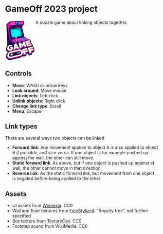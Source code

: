 # GameOff 2023 project
<div style="overflow:hidden;">
<img src="game-off-2023-logo.png" width="100px" style="float:left;" />
<div style="float:left;">
A puzzle game about linking objects together.
</div>
</div>

## Controls
* **Move**: WASD or arrow keys
* **Look around**: Move mouse
* **Link objects**: Left click
* **Unlink objects**: Right click
* **Change link type**: Scroll
* **Menu**: Escape

## Link types
There are several ways two objects can be linked:
* **Forward link**: Any movement applied to object A is also applied to object B *if possible*, and vice versa. If one object is for example pushed up against the wall, the other can still move.
* **Static forward link**: As above, but if one object is pushed up against at wall, the other cannot move in that direction.
* **Reverse link**: As the static forward link, but movement from one object is negated before being applied to the other.

## Assets
* UI assets from [Wenrexia](https://opengameart.org/content/assets-ui-minimalism-scifi). CC0
* Wall and floor textures from [FreeStylized](https://freestylized.com). "Royalty free", not further specified
* Box texture from [TextureCan](https://www.texturecan.com/details/609/). CC0
* Footstep sound from WikiMedia. CC0
